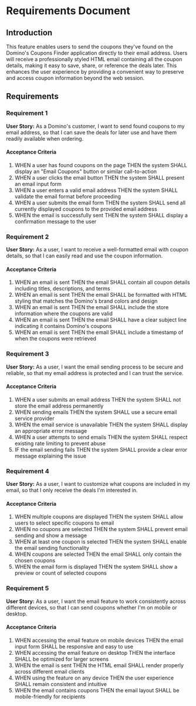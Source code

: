 # Requirements Document

## Introduction

This feature enables users to send the coupons they've found on the Domino's Coupons Finder application directly to their email address. Users will receive a professionally styled HTML email containing all the coupon details, making it easy to save, share, or reference the deals later. This enhances the user experience by providing a convenient way to preserve and access coupon information beyond the web session.

## Requirements

### Requirement 1

**User Story:** As a Domino's customer, I want to send found coupons to my email address, so that I can save the deals for later use and have them readily available when ordering.

#### Acceptance Criteria

1. WHEN a user has found coupons on the page THEN the system SHALL display an "Email Coupons" button or similar call-to-action
2. WHEN a user clicks the email button THEN the system SHALL present an email input form
3. WHEN a user enters a valid email address THEN the system SHALL validate the email format before proceeding
4. WHEN a user submits the email form THEN the system SHALL send all currently displayed coupons to the provided email address
5. WHEN the email is successfully sent THEN the system SHALL display a confirmation message to the user

### Requirement 2

**User Story:** As a user, I want to receive a well-formatted email with coupon details, so that I can easily read and use the coupon information.

#### Acceptance Criteria

1. WHEN an email is sent THEN the email SHALL contain all coupon details including titles, descriptions, and terms
2. WHEN an email is sent THEN the email SHALL be formatted with HTML styling that matches the Domino's brand colors and design
3. WHEN an email is sent THEN the email SHALL include the store information where the coupons are valid
4. WHEN an email is sent THEN the email SHALL have a clear subject line indicating it contains Domino's coupons
5. WHEN an email is sent THEN the email SHALL include a timestamp of when the coupons were retrieved

### Requirement 3

**User Story:** As a user, I want the email sending process to be secure and reliable, so that my email address is protected and I can trust the service.

#### Acceptance Criteria

1. WHEN a user submits an email address THEN the system SHALL not store the email address permanently
2. WHEN sending emails THEN the system SHALL use a secure email service provider
3. WHEN the email service is unavailable THEN the system SHALL display an appropriate error message
4. WHEN a user attempts to send emails THEN the system SHALL respect existing rate limiting to prevent abuse
5. IF the email sending fails THEN the system SHALL provide a clear error message explaining the issue

### Requirement 4

**User Story:** As a user, I want to customize what coupons are included in my email, so that I only receive the deals I'm interested in.

#### Acceptance Criteria

1. WHEN multiple coupons are displayed THEN the system SHALL allow users to select specific coupons to email
2. WHEN no coupons are selected THEN the system SHALL prevent email sending and show a message
3. WHEN at least one coupon is selected THEN the system SHALL enable the email sending functionality
4. WHEN coupons are selected THEN the email SHALL only contain the chosen coupons
5. WHEN the email form is displayed THEN the system SHALL show a preview or count of selected coupons

### Requirement 5

**User Story:** As a user, I want the email feature to work consistently across different devices, so that I can send coupons whether I'm on mobile or desktop.

#### Acceptance Criteria

1. WHEN accessing the email feature on mobile devices THEN the email input form SHALL be responsive and easy to use
2. WHEN accessing the email feature on desktop THEN the interface SHALL be optimized for larger screens
3. WHEN the email is sent THEN the HTML email SHALL render properly across different email clients
4. WHEN using the feature on any device THEN the user experience SHALL remain consistent and intuitive
5. WHEN the email contains coupons THEN the email layout SHALL be mobile-friendly for recipients